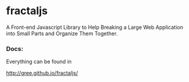 fractaljs
=========

A Front-end Javascript Library to Help Breaking a Large Web Application into Small Parts and Organize Them Together.

### Docs:

Everything can be found in

http://gree.github.io/fractaljs/

